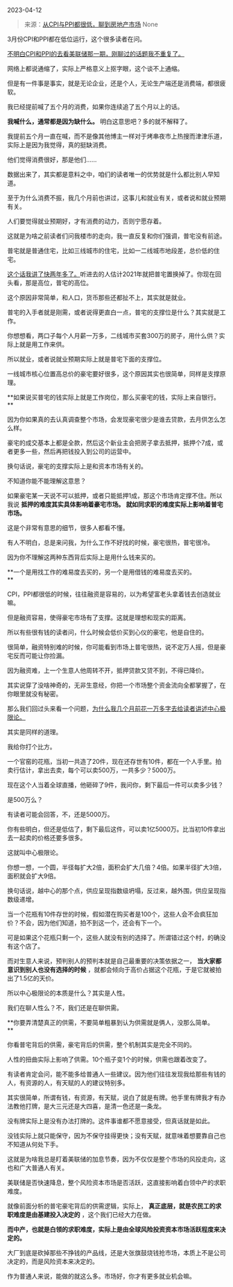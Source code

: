 2023-04-12

> 来源：[从CPI与PPI都很低，聊到房地产市场](http://mp.weixin.qq.com/s?__biz=MzU3NDc5Nzc0NQ==&amp;mid=2247523470&amp;idx=1&amp;sn=45f1827d93fca5dd528e333d76eec513&amp;chksm=fd2e3e50ca59b746072f65f07bc8bccf7775c2301201ce810d4ccd67f78332306d9c8220e342&amp;scene=127#wechat_redirect)
> None

3月份CPI和PPI都在低位运行，这个很多读者在问。  

[不明白CPI和PPI的去看美联储那一期，刚聊过的话题我不重复了。  
](http://mp.weixin.qq.com/s?__biz=MzU3NDc5Nzc0NQ==&mid=2247523455&idx=1&sn=cf0643f941918c2ad34f52771870b66c&chksm=fd2e3ea1ca59b7b7b9ec6d9d566fb1433e034f6fd5733065550f628956b99405ce378ebc31d1&scene=21#wechat_redirect)

网络上都说通缩了，实际上严格意义上抠字眼，这个谈不上通缩。

但是有一件事是事实，就是无论企业，还是个人，无论生产端还是消费端，都很疲软。  

我已经提前喊了五个月的消费，如果你连续追了五个月以上的话。

 **我喊什么，通常都是因为缺什么。** 明白这意思吧？多的就不解释了。

我提前五个月一直在喊，而不是像其他博主一样对于烤串夜市上热搜而津津乐道，实际上是因为我觉得，真的挺缺消费。  

他们觉得消费很好，那是他们......  

数据出来了，其实都是意料之中，咱们的读者唯一的优势就是什么都比别人早知道。

至于为什么消费不振，我几个月前也讲过，这事儿和就业有关，或者说和就业预期有关。  

人们要觉得就业预期好，才有消费的动力，否则宁愿存着。  

这就是为啥之前读者们问我楼市的走向，我一直反复和你们强调，普宅没有前途。  

普宅就是普通住宅，比如三线城市的住宅，比如一二线城市地段差，总价低的住宅。  

[这个话我讲了快两年多了。](https://mp.weixin.qq.com/s?__biz=Mzg4MTg2MzU3Mg==&mid=2247483901&idx=1&sn=30393f9515fded69c7c207f0f508c561&chksm=cf5e3f06f829b61011f68be65784c4ffa808c6a9413bf5b2025335966446342243471043ddab&token=172185061&lang=zh_CN&scene=21#wechat_redirect)听进去的人估计2021年就把普宅置换掉了。你现在回头看，那是高位，普宅的高位。

这个原因非常简单，和人口，货币那些还都扯不上，其实就是就业。  

普宅的入手者就是刚需，或者说得更直白一点，普宅的支撑位是什么？其实就是工作。

你想想看，两口子每个人月薪一万多，二线城市买套300万的房子，用什么供？实际上就是用工作来供。

所以就业，或者说就业预期实际上就是普宅下面的支撑位。

一线城市核心位置高总价的豪宅要好很多，这个原因其实也很简单，同样是支撑原理。  

 **如果说买普宅的钱实际上就是工作岗位，那么买豪宅的钱，实际上来自银行。  
**

因为你如果真的去认真调查整个市场，会发现豪宅很少是谁去贷款，去月供怎么怎么样。

豪宅的成交基本上都是全款，然后这个新业主会把房子拿去抵押，抵押个7成，或者更多一些，然后再把钱投入到公司的运营中。

换句话说，豪宅的支撑实际上是和资本市场有关的。  

不知道你能不能理解这意思？  

如果豪宅某一天说不可以抵押，或者只能抵押1成，那这个市场肯定撑不住。所以我说 **抵押的难度其实具体影响着豪宅市场。**
**就如同求职的难度实际上影响着普宅市场。**

这是个非常有意思的细节，很多人都看不懂。  

有人不明白，总是来问我，为什么工作不好找的时候，豪宅很热，普宅很冷。  

因为你不理解这两种东西背后实际上是用什么钱来买的。  

 **一个是用找工作的难易度去买的，另一个是用借钱的难易度去买的。  
**

CPI，PPI都很低的时候，往往融资是容易的，以为希望富老头拿着钱去创造就业嘛。  

但是融资容易，使得豪宅市场有了支撑。这就是理想和现实的距离。

所以有些很有钱的读者问，什么时候会低价买到心仪的豪宅，他是自住的。  

很简单，融资特别难的时候，你可能看到市场上普宅很热，说不定万人摇，但是豪宅反而可能让你捡漏。  

因为融资难，上一个生意人他周转不开，抵押贷款又贷不到，不得已降价。

其实说穿了没啥神奇的，无非生意经，你把一个市场整个资金流向全都掌握了，在你眼里就没有秘密。  

那么我们回过头来看一个问题，[为什么我几个月前花一万多字去给读者讲述中心极限论。](https://mp.weixin.qq.com/s?__biz=Mzg4MTg2MzU3Mg==&mid=2247483901&idx=1&sn=30393f9515fded69c7c207f0f508c561&chksm=cf5e3f06f829b61011f68be65784c4ffa808c6a9413bf5b2025335966446342243471043ddab&token=172185061&lang=zh_CN&scene=21#wechat_redirect)  

其实是同样的道理。  

我给你打个比方。

一个官窑的花瓶，当初一共造了20件，现在还存世有10件，都在一个人手里。拍卖行估计，拿出去卖，每个可以卖500万，一共多少？5000万。  

现在这个人当着全球直播，他砸碎了9件，我问你，剩下最后一件可以卖多少钱？  

是500万么？

有读者可能会回答，不，还是5000万。

你有些明白，但还是低估了，剩下最后这件，可以卖1亿5000万。比当初10件拿出去一起卖的价格还要多很多。

这就叫中心极限论。  

你想一想，一个圆，半径每扩大2倍，面积会扩大几倍？4倍。如果半径扩大3倍，面积就会扩大9倍。  

换句话说，越中心的那个点，供应呈现指数级坍塌，反过来，越外围，供应呈现指数级递增。  

当一个花瓶有10件存世的时候，假如潜在购买者是100个，这些人会不会疯狂加价？不会，因为他们知道，拍不到这一个，还会有下一个。  

可是如果这个花瓶只剩一个，这些人就没有别的选择了。所谓错过这个村，的确没有这个店了。

而对生意人来说，预判别人的预判本就是自己最重要的决策依据之一， **当大家都意识到别人也没有选择的时候**
，就都会倾向于高价占据这个花瓶，于是它就被拍出了1.5亿的天价。

所以中心极限论的本质是什么？其实是人性。  

我们在聊人性么？不，我们还是在聊供需。

 **你要弄清楚真正的供需，不要简单粗暴到认为供需就是俩人，没那么简单。  
**

你看普宅背后的供需，豪宅背后的供需，整个机制其实是完全不同的。  

人性的扭曲实际上影响了供需。10个瓶子变1个的时候，供需也跟着改变了。  

有读者肯定会问，能不能多给普通人一些建议。因为他们往往发现我给那些有钱的人，有资源的人，有天赋的人的建议特别多。  

其实很简单，所谓有钱，有资源，有天赋，说白了就是有牌。他手里有牌我才有办法教他打牌，是大三元还是大四喜，是清一色还是一条龙。

没有牌实际上是没有办法打牌的。这件事谁都不愿意接受，但真话就是如此。  

没钱实际上就只能保守，因为不保守挂得更快；没有天赋，就意味着想要靠自己也不知道从何处下手。  

这就是为啥我总是盯着美联储的加息节奏，因为不仅仅是整个市场的风投走向，这也和广大普通人有关。  

美联储是否快速降息，整个风险资本市场是否活跃，这直接影响着白领中产的求职难度。  

就像前面分析的普宅豪宅背后的供需逻辑，实际上， **真正底层，就是农民工的求职难度是由基建投入决定的** ，这个我们已经大力在做。  

 **而中产，也就是白领的求职难度，实际上是由全球风险投资资本市场活跃程度来决定的。**

大厂到底是砍掉那些不挣钱的产品线，还是大张旗鼓烧钱抢市场，本质上不是公司决定的，而是风险资本来决定的。  

作为普通人来说，能做的就这么多。市场好，你才有更多就业机会嘛。


